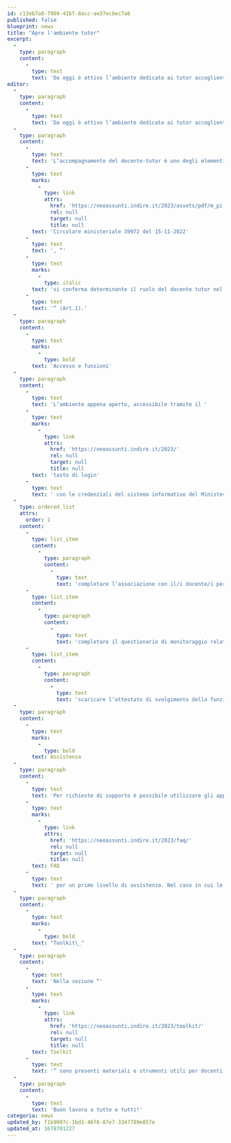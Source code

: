 ```yaml
---
id: c13eb7a8-7909-41bf-8acc-ae37ec8ec7a6
published: false
blueprint: news
title: "Apre l'ambiente tutor"
excerpt:
  -
    type: paragraph
    content:
      -
        type: text
        text: 'Da oggi è attivo l’ambiente dedicato ai tutor accoglienti dei docenti neoassunti impegnati nel periodo di formazione e prova e dei docenti che hanno ottenuto il passaggio di ruolo nell’a.s. 2022-23.'
editor:
  -
    type: paragraph
    content:
      -
        type: text
        text: 'Da oggi è attivo l’ambiente dedicato ai tutor accoglienti dei docenti neoassunti impegnati nel periodo di formazione e prova e dei docenti che hanno ottenuto il passaggio di ruolo nell’a.s. 2022-23.'
  -
    type: paragraph
    content:
      -
        type: text
        text: 'L’accompagnamento del docente-tutor è uno degli elementi portanti del modello di formazione dell’anno di prova. Come indicato nella '
      -
        type: text
        marks:
          -
            type: link
            attrs:
              href: 'https://neoassunti.indire.it/2023/assets/pdf/m_pi.aoodgper.registro-ufficiale(u).0039972.15-11-2022.pdf'
              rel: null
              target: null
              title: null
        text: 'Circolare ministeriale 39972 del 15-11-2022'
      -
        type: text
        text: ', “'
      -
        type: text
        marks:
          -
            type: italic
        text: 'si conferma determinante il ruolo del docente tutor nel suo compito precipuo di affiancamento del docente neoassunto durante tutto il percorso di formazione e di prova, con compiti di collaborazione e supervisione professionale'
      -
        type: text
        text: '” (Art.1).'
  -
    type: paragraph
    content:
      -
        type: text
        marks:
          -
            type: bold
        text: 'Accesso e funzioni'
  -
    type: paragraph
    content:
      -
        type: text
        text: 'L’ambiente appena aperto, accessibile tramite il '
      -
        type: text
        marks:
          -
            type: link
            attrs:
              href: 'https://neoassunti.indire.it/2023/'
              rel: null
              target: null
              title: null
        text: 'tasto di login'
      -
        type: text
        text: ' con le credenziali del sistema informativo del Ministero dell’Istruzione e del Merito e compatibile con l’autenticazione SIDI/SPID, consente ai docenti tutor di:'
  -
    type: ordered_list
    attrs:
      order: 1
    content:
      -
        type: list_item
        content:
          -
            type: paragraph
            content:
              -
                type: text
                text: 'completare l’associazione con il/i docente/i per il/i quale/i si sta svolgendo il ruolo di tutor;'
      -
        type: list_item
        content:
          -
            type: paragraph
            content:
              -
                type: text
                text: 'completare il questionario di monitoraggio relativo all’attività di peer to peer per ciascun docente affiancato;'
      -
        type: list_item
        content:
          -
            type: paragraph
            content:
              -
                type: text
                text: 'scaricare l’attestato di svolgimento della funzione di tutor.'
  -
    type: paragraph
    content:
      -
        type: text
        marks:
          -
            type: bold
        text: Assistenza
  -
    type: paragraph
    content:
      -
        type: text
        text: 'Per richieste di supporto è possibile utilizzare gli appositi canali indicati sulla piattaforma, con il consiglio di consultare le '
      -
        type: text
        marks:
          -
            type: link
            attrs:
              href: 'https://neoassunti.indire.it/2023/faq/'
              rel: null
              target: null
              title: null
        text: FAQ
      -
        type: text
        text: ' per un primo livello di assistenza. Nel caso in cui le FAQ non risolvano il problema, è possibile contattare il servizio ticket dal tasto “Assistenza”.'
  -
    type: paragraph
    content:
      -
        type: text
        marks:
          -
            type: bold
        text: "Toolkit\_"
  -
    type: paragraph
    content:
      -
        type: text
        text: 'Nella sezione “'
      -
        type: text
        marks:
          -
            type: link
            attrs:
              href: 'https://neoassunti.indire.it/2023/toolkit/'
              rel: null
              target: null
              title: null
        text: Toolkit
      -
        type: text
        text: '” sono presenti materiali e strumenti utili per docenti, tutor e referenti. In particolare, per i tutor sono messi a disposizione materiali utili dalle esperienze regionali.'
  -
    type: paragraph
    content:
      -
        type: text
        text: 'Buon lavoro a tutte e tutti!'
categoria: news
updated_by: f1b9007c-1bd1-46f8-87e7-3347789e057e
updated_at: 1678701227
---
```

